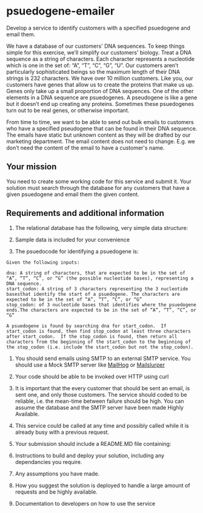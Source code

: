 # psuedogene-emailer
Develop a service to identify customers with a specified psuedogene and email them.

We have a database of our customers' DNA sequences.  To keep things simple for this exercise, we’ll simplify our customers' biology. Treat a DNA sequence as a string of characters.  Each character represents a nucleotide which is one in the set of: “A”, “T”, “C”, “G”, “U”.  Our customers aren’t particularly sophisticated beings so the maximum length of their DNA strings is 232 characters.  We have over 10 million customers.  Like you, our customers have genes that allow us to create the proteins that make us up.  Genes only take up a small proportion of DNA sequences.  One of the other elements in a DNA sequence are psuedogenes. A pseudogene is like a gene but it doesn’t end up creating any proteins. Sometimes these psuedogenes turn out to be real genes, or otherwise important.

From time to time, we want to be able to send out bulk emails to customers who have a specified pseudogene that can be found in their DNA sequence.  The emails have static but unknown content as they will be drafted by our marketing department.  The email content does not need to change.  E.g. we don’t need the content of the email to have a customer's name.

## Your mission
You need to create some working code for this service and submit it.  Your solution must search through the database for any customers that have a given psuedogene and email them the given content.

## Requirements and additional information
1. The relational database has the following, very simple data structure:

1. Sample data is included for your convenience

1. The psuedocode for identifying a psuedogene is:
```
Given the following inputs:

dna: A string of characters, that are expected to be in the set of “A”, “T”, “C”, or “G” (the possible nucleotide bases), representing a DNA sequence.
start_codon: A string of 3 characters representing the 3 nucleotide basesthat identify the start of a psuedogene. The characters are expected to be in the set of “A”, “T”, “C”, or “G”
stop_codon: of 3 nucleotide bases that identifies where the psuedogene ends.The characters are expected to be in the set of “A”, “T”, “C”, or “G”

A psuedogene is found by searching dna for start_codon.  If start_codon is found, then find stop_codon at least three characters after start_codon.  If the stop_codon is found, then return all characters from the beginning of the start_codon to the beginning of the stop_codon (i.e. include the start_codon but not the stop_codon).
```

1. You should send emails using SMTP to an external SMTP service.  You should use a Mock SMTP server like [MailHog](https://github.com/mailhog/MailHog) or [Mailslurper](https://www.mailslurper.com/)

1. Your code should be able to be invoked over HTTP using curl

1. It is important that the every customer that should be sent an email, is sent one, and only those customers.  The service should coded to be reliable, i.e. the mean-time between failure should be high.  You can assume the database and the SMTP server have been made Highly Available.

1. This service could be called at any time and possibly called while it is already busy with a previous request.

1. Your submission should include a README.MD file containing:
  1.  Instructions to build and deploy your solution, including any dependancies you require. 
  2.  Any assumptions you have made.
  3.  How you suggest the solution is deployed to handle a large amount of requests and be highly available.
  4.  Documentation to developers on how to use the service



